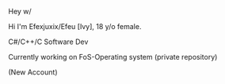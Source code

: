 Hey w/

Hi I'm Efexjuxix/Efeu [Ivy], 18 y/o female.

C#/C++/C Software Dev

Currently working on FoS-Operating system (private repository)

(New Account)


<!---
Efexjuxix/Efexjuxix is a ✨ special ✨ repository because its `README.md` (this file) appears on your GitHub profile.
You can click the Preview link to take a look at your changes.
--->
